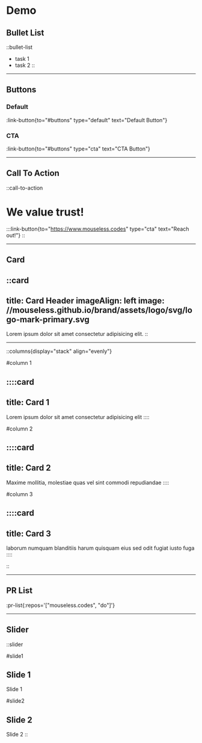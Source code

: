 # Demo

## Bullet List

::bullet-list

- task 1
- task 2
::

---

## Buttons

### Default

:link-button{to="#buttons" type="default" text="Default Button"}

### CTA

:link-button{to="#buttons" type="cta" text="CTA Button"}

---

## Call To Action

::call-to-action

  # We value trust!

  :::link-button{to="https://www.mouseless.codes" type="cta" text="Reach out!"}
::

---

## Card

::card
---
title: Card Header
imageAlign: left
image: //mouseless.github.io/brand/assets/logo/svg/logo-mark-primary.svg
---
Lorem ipsum dolor sit amet consectetur adipisicing elit.
::

---

::columns{display="stack" align="evenly"}

#column 1

::::card
---
title: Card 1
---
Lorem ipsum dolor sit amet consectetur adipisicing elit
::::

#column 2

::::card
---
title: Card 2
---
Maxime mollitia, molestiae quas vel sint commodi repudiandae
::::

#column 3

::::card
---
title: Card 3
---
laborum numquam blanditiis harum quisquam eius sed odit fugiat iusto fuga
::::

::

---

## PR List

:pr-list{:repos='["mouseless.codes", "do"]'}

---

## Slider

::slider

#slide1

## Slide 1

Slide 1

#slide2

## Slide 2

Slide 2
::
